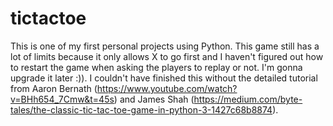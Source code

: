 # tictactoe
This is one of my first personal projects using Python. This game still has a lot of limits because it only allows X to go first and I haven't figured out how to 
restart the game when asking the players to replay or not. I'm gonna upgrade it later :)).
I couldn't have finished this without the detailed tutorial from Aaron Bernath (https://www.youtube.com/watch?v=BHh654_7Cmw&t=45s) 
and James Shah (https://medium.com/byte-tales/the-classic-tic-tac-toe-game-in-python-3-1427c68b8874).
